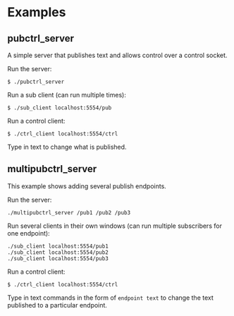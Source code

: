 # Examples

## pubctrl_server

A simple server that publishes text and allows control over a control socket.

Run the server:
```
$ ./pubctrl_server
```

Run a sub client (can run multiple times):
```
$ ./sub_client localhost:5554/pub
```

Run a control client:
```
$ ./ctrl_client localhost:5554/ctrl
```
Type in text to change what is published.


## multipubctrl_server

This example shows adding several publish endpoints.

Run the server:
```
./multipubctrl_server /pub1 /pub2 /pub3
```

Run several clients in their own windows (can run multiple subscribers for one endpoint):
```
./sub_client localhost:5554/pub1
./sub_client localhost:5554/pub2
./sub_client localhost:5554/pub3
```

Run a control client:
```
$ ./ctrl_client localhost:5554/ctrl
```
Type in text commands in the form of `endpoint text` to change the text published to a particular endpoint.

